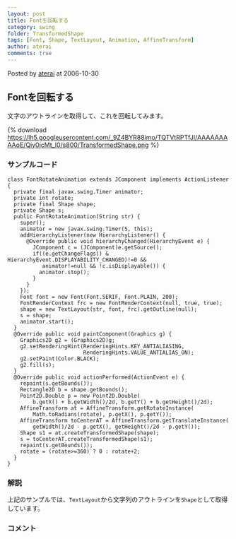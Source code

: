 ```yaml
---
layout: post
title: Fontを回転する
category: swing
folder: TransformedShape
tags: [Font, Shape, TextLayout, Animation, AffineTransform]
author: aterai
comments: true
---
```


Posted by [aterai](http://terai.xrea.jp/aterai.html) at 2006-10-30

## Fontを回転する
文字のアウトラインを取得して、これを回転してみます。

{% download https://lh5.googleusercontent.com/_9Z4BYR88imo/TQTVtRPTfJI/AAAAAAAAAoE/Qiy0jcMt_l0/s800/TransformedShape.png %}

### サンプルコード
<pre class="prettyprint"><code>class FontRotateAnimation extends JComponent implements ActionListener {
  private final javax.swing.Timer animator;
  private int rotate;
  private final Shape shape;
  private Shape s;
  public FontRotateAnimation(String str) {
    super();
    animator = new javax.swing.Timer(5, this);
    addHierarchyListener(new HierarchyListener() {
      @Override public void hierarchyChanged(HierarchyEvent e) {
        JComponent c = (JComponent)e.getSource();
        if((e.getChangeFlags() &amp; HierarchyEvent.DISPLAYABILITY_CHANGED)!=0 &amp;&amp;
           animator!=null &amp;&amp; !c.isDisplayable()) {
          animator.stop();
        }
      }
    });
    Font font = new Font(Font.SERIF, Font.PLAIN, 200);
    FontRenderContext frc = new FontRenderContext(null, true, true);
    shape = new TextLayout(str, font, frc).getOutline(null);
    s = shape;
    animator.start();
  }
  @Override public void paintComponent(Graphics g) {
    Graphics2D g2 = (Graphics2D)g;
    g2.setRenderingHint(RenderingHints.KEY_ANTIALIASING,
                        RenderingHints.VALUE_ANTIALIAS_ON);
    g2.setPaint(Color.BLACK);
    g2.fill(s);
  }
  @Override public void actionPerformed(ActionEvent e) {
    repaint(s.getBounds());
    Rectangle2D b = shape.getBounds();
    Point2D.Double p = new Point2D.Double(
        b.getX() + b.getWidth()/2d, b.getY() + b.getHeight()/2d);
    AffineTransform at = AffineTransform.getRotateInstance(
        Math.toRadians(rotate), p.getX(), p.getY());
    AffineTransform toCenterAT = AffineTransform.getTranslateInstance(
        getWidth()/2d - p.getX(), getHeight()/2d - p.getY());
    Shape s1 = at.createTransformedShape(shape);
    s = toCenterAT.createTransformedShape(s1);
    repaint(s.getBounds());
    rotate = (rotate&gt;=360) ? 0 : rotate+2;
  }
}
</code></pre>

### 解説
上記のサンプルでは、`TextLayout`から文字列のアウトラインを`Shape`として取得しています。

### コメント
